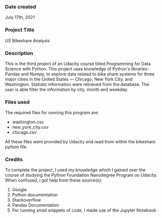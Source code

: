 ### Date created
July 17th, 2021

### Project Title
US Bikeshare Analysis

### Description
This is the third project of an Udacity course titled Programming for Data Science with Python. This project uses knowledge of Python's libraries- Pandas and Numpy, to explore data related to bike share systems for three major cities in the United States — Chicago, New York City, and Washington. Statistic information were retrieved from the database. The user is able filter the information by city, month and weekday. 
### Files used
The required files for running this program are:

- washington.csv
- new_york_city.csv
- chicago.csv

All these files were provided by Udacity and read from within the bikeshare python file.
### Credits
To complete the project, I used my knowledge which I gained over the course of studying the Python Foundation Nanodegree Program on Udacity. When confused, i got help from these source(s):

1. Google
2. Python documentation
3. Stackoverflow
4. Pandas Documentation
5. For running small snippets of code, I made use of the Jupyter Notebook
